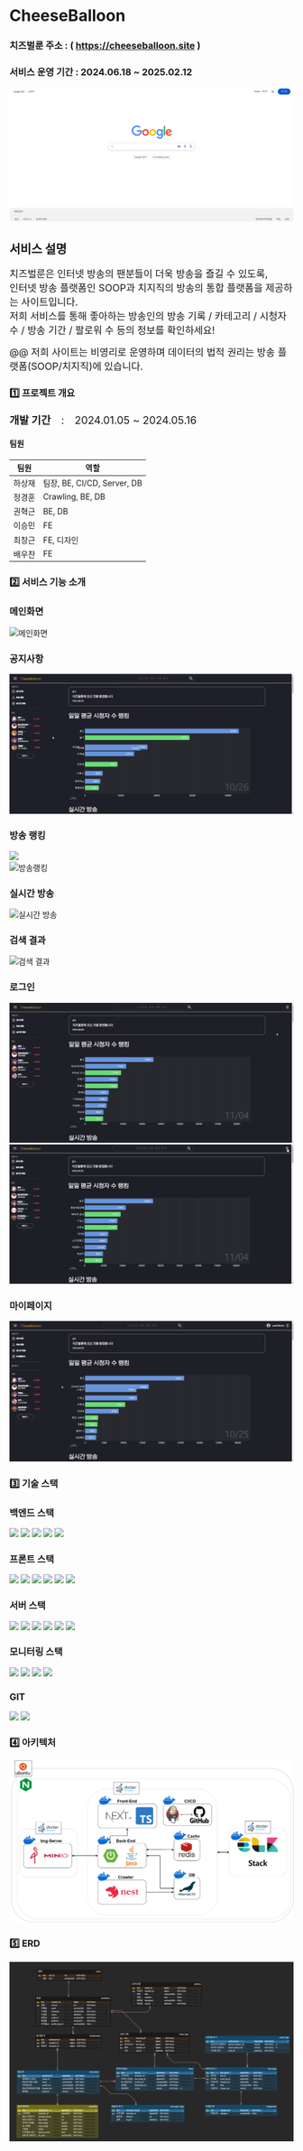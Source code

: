 # CheeseBalloon

### 치즈벌룬 주소 : ( https://cheeseballoon.site )
### 서비스 운영 기간 : 2024.06.18 ~ 2025.02.12

<img src='./asset/cheeseballoon.gif'>

## 서비스 설명

<span style="font-size : 13pt">치즈벌룬은 인터넷 방송의 팬분들이 더욱 방송을 즐길 수 있도록, </span> <br/>
<span style="font-size : 13pt">인터넷 방송 플랫폼인 SOOP과 치지직의 방송의 통합 플랫폼을 제공하는 사이트입니다.</span><br/>
<span style="font-size : 13pt">저희 서비스를 통해 좋아하는 방송인의 방송 기록 / 카테고리 / 시청자 수 / 방송 기간 / 팔로워 수 등의 정보를 확인하세요!</span><br/>

<span style="font-size : 13pt">@@ 저희 사이트는 비영리로 운영하며 데이터의 법적 권리는 방송 플랫폼(SOOP/치지직)에 있습니다.</span><br/>

### 1️⃣ 프로젝트 개요

<span style="font-size : 14pt"><b>개발 기간</b>　:　2024.01.05 ~ 2024.05.16</span><br>

#### 팀원

| 팀원 | 역할 |
| --- | --- |
| 하상재 | 팀장, BE, CI/CD, Server, DB |
| 정경훈 | Crawling, BE, DB |
| 권혁근 | BE, DB |
| 이승민 | FE |
| 최창근 | FE, 디자인 |
| 배우찬 | FE |

### 2️⃣ 서비스 기능 소개

### 메인화면
<img src="./asset/gif_main2.gif" alt="메인화면">

### 공지사항
<img src="./asset/gif_notice.gif" alt="공지사항">

### 방송 랭킹
<img src="./asset/gif_ranking1.gif"><br/><img src="./asset/gif_ranking2.gif" alt="방송랭킹">

### 실시간 방송
<img src="./asset/gif_live.gif" alt="실시간 방송">

### 검색 결과
<img src="./asset/gif_search.gif" alt="검색 결과">

### 로그인
<img src="./asset/gif_google_login.gif" alt="구글 로그인"><br/><img src="./asset/gif_kakao_login.gif" alt="카카오 로그인">

### 마이페이지
<img src="./asset/gif_mypage.gif" alt="마이페이지">


### 3️⃣ 기술 스택

### 백엔드 스택
<img src="https://img.shields.io/badge/java-007396?style=for-the-badge&logo=java&logoColor=white"> <img src="https://img.shields.io/badge/gradle-02303A?style=for-the-badge&logo=gradle&logoColor=white"> <img src="https://img.shields.io/badge/springboot-6DB33F?style=for-the-badge&logo=springboot&logoColor=white"> <img src="https://img.shields.io/badge/python-3776AB?style=for-the-badge&logo=python&logoColor=white"> <img src="https://img.shields.io/badge/nestjs-E0234E?style=for-the-badge&logo=nestjs&logoColor=white">

### 프론트 스택
<img src="https://img.shields.io/badge/html5-E34F26?style=for-the-badge&logo=html5&logoColor=white"> <img src="https://img.shields.io/badge/css-1572B6?style=for-the-badge&logo=css3&logoColor=white"> <img src="https://img.shields.io/badge/javascript-F7DF1E?style=for-the-badge&logo=javascript&logoColor=black"> <img src="https://img.shields.io/badge/typescript-3178C6?style=for-the-badge&logo=typescript&logoColor=black"> <img src="https://img.shields.io/badge/node.js-339933?style=for-the-badge&logo=Node.js&logoColor=white"> <img src="https://img.shields.io/badge/next.js-61DAFB?style=for-the-badge&logo=nextdotjs&logoColor=white">

### 서버 스택
<img src="https://img.shields.io/badge/ubuntu-E95420?style=for-the-badge&logo=ubuntu&logoColor=white"> <img src="https://img.shields.io/badge/nginx-009639?style=for-the-badge&logo=nginx&logoColor=white"> <img src="https://img.shields.io/badge/jenkins-D24939?style=for-the-badge&logo=jenkins&logoColor=white"> <img src="https://img.shields.io/badge/minio-C72E49?style=for-the-badge&logo=minio&logoColor=white"> <img src="https://img.shields.io/badge/mariadb-003545?style=for-the-badge&logo=mariadb&logoColor=white"> <img src="https://img.shields.io/badge/redis-FF4438?style=for-the-badge&logo=redis&logoColor=white">

### 모니터링 스택
<img src="https://img.shields.io/badge/elasticsearch-005571?style=for-the-badge&logo=elasticsearch&logoColor=white"> <img src="https://img.shields.io/badge/logstash-005571?style=for-the-badge&logo=logstash&logoColor=white"> <img src="https://img.shields.io/badge/kibana-005571?style=for-the-badge&logo=kibana&logoColor=white"> <img src="https://img.shields.io/badge/googleanalytics-E37400?style=for-the-badge&logo=googleanalytics&logoColor=white">

### GIT
<img src="https://img.shields.io/badge/git-F05032?style=for-the-badge&logo=git&logoColor=white"> <img src="https://img.shields.io/badge/github-181717?style=for-the-badge&logo=github&logoColor=white">

### 4️⃣ 아키텍처
<img src="./asset/architecture.png">

### 5️⃣ ERD
<img src="./asset/ERD.png">